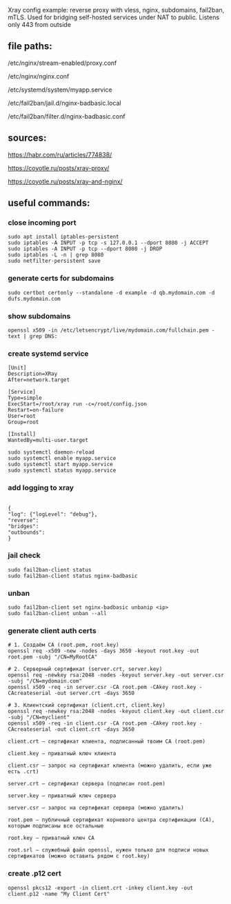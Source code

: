 Xray config example: reverse proxy with vless, nginx, subdomains, fail2ban, mTLS. Used for bridging self-hosted services under NAT to public. Listens only 443 from outside

## file paths:

/etc/nginx/stream-enabled/proxy.conf 

/etc/nginx/nginx.conf

/etc/systemd/system/myapp.service

/etc/fail2ban/jail.d/nginx-badbasic.local

/etc/fail2ban/filter.d/nginx-badbasic.conf

## sources:

https://habr.com/ru/articles/774838/

https://coyotle.ru/posts/xray-proxy/

https://coyotle.ru/posts/xray-and-nginx/

## useful commands:

### close incoming port

```
sudo apt install iptables-persistent
sudo iptables -A INPUT -p tcp -s 127.0.0.1 --dport 8080 -j ACCEPT
sudo iptables -A INPUT -p tcp --dport 8080 -j DROP
sudo iptables -L -n | grep 8080
sudo netfilter-persistent save
```

### generate certs for subdomains

```
sudo certbot certonly --standalone -d example -d qb.mydomain.com -d dufs.mydomain.com
```

### show subdomains 

```
openssl x509 -in /etc/letsencrypt/live/mydomain.com/fullchain.pem -text | grep DNS:
```

###  create systemd service 

```
[Unit]
Description=XRay
After=network.target

[Service]
Type=simple
ExecStart=/root/xray run -c=/root/config.json
Restart=on-failure
User=root
Group=root

[Install]
WantedBy=multi-user.target

```

```
sudo systemctl daemon-reload
sudo systemctl enable myapp.service
sudo systemctl start myapp.service
sudo systemctl status myapp.service
```

### add logging to xray

```

{
"log": {"logLevel": "debug"},
"reverse":
"bridges":
"outbounds":
}
```


### jail check 

```
sudo fail2ban-client status
sudo fail2ban-client status nginx-badbasic
```

### unban 

```
sudo fail2ban-client set nginx-badbasic unbanip <ip>
sudo fail2ban-client unban --all
```

### generate client auth certs 

```
# 1. Создаём CA (root.pem, root.key)
openssl req -x509 -new -nodes -days 3650 -keyout root.key -out root.pem -subj "/CN=MyRootCA"

# 2. Серверный сертификат (server.crt, server.key)
openssl req -newkey rsa:2048 -nodes -keyout server.key -out server.csr -subj "/CN=mydomain.com"
openssl x509 -req -in server.csr -CA root.pem -CAkey root.key -CAcreateserial -out server.crt -days 3650

# 3. Клиентский сертификат (client.crt, client.key)
openssl req -newkey rsa:2048 -nodes -keyout client.key -out client.csr -subj "/CN=myclient"
openssl x509 -req -in client.csr -CA root.pem -CAkey root.key -CAcreateserial -out client.crt -days 3650

```

```
client.crt — сертификат клиента, подписанный твоим CA (root.pem)

client.key — приватный ключ клиента

client.csr — запрос на сертификат клиента (можно удалить, если уже есть .crt)

server.crt — сертификат сервера (подписан root.pem)

server.key — приватный ключ сервера

server.csr — запрос на сертификат сервера (можно удалить)

root.pem — публичный сертификат корневого центра сертификации (CA), которым подписаны все остальные

root.key — приватный ключ CA

root.srl — служебный файл openssl, нужен только для подписи новых сертификатов (можно оставить рядом с root.key)
```

### create .p12 cert
```
openssl pkcs12 -export -in client.crt -inkey client.key -out client.p12 -name "My Client Cert"
```
